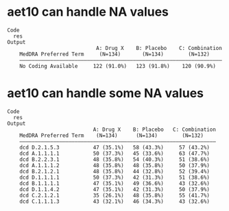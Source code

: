 # aet10 can handle NA values

    Code
      res
    Output
                                 A: Drug X    B: Placebo    C: Combination
        MedDRA Preferred Term     (N=134)       (N=134)        (N=132)    
        ——————————————————————————————————————————————————————————————————
        No Coding Available     122 (91.0%)   123 (91.8%)    120 (90.9%)  

# aet10 can handle some NA values

    Code
      res
    Output
                                A: Drug X    B: Placebo   C: Combination
        MedDRA Preferred Term    (N=134)      (N=134)        (N=132)    
        ————————————————————————————————————————————————————————————————
        dcd D.2.1.5.3           47 (35.1%)   58 (43.3%)     57 (43.2%)  
        dcd A.1.1.1.1           50 (37.3%)   45 (33.6%)     63 (47.7%)  
        dcd B.2.2.3.1           48 (35.8%)   54 (40.3%)     51 (38.6%)  
        dcd A.1.1.1.2           48 (35.8%)   48 (35.8%)     50 (37.9%)  
        dcd B.2.1.2.1           48 (35.8%)   44 (32.8%)     52 (39.4%)  
        dcd D.1.1.1.1           50 (37.3%)   42 (31.3%)     51 (38.6%)  
        dcd B.1.1.1.1           47 (35.1%)   49 (36.6%)     43 (32.6%)  
        dcd D.1.1.4.2           47 (35.1%)   42 (31.3%)     50 (37.9%)  
        dcd C.2.1.2.1           35 (26.1%)   48 (35.8%)     55 (41.7%)  
        dcd C.1.1.1.3           43 (32.1%)   46 (34.3%)     43 (32.6%)  

